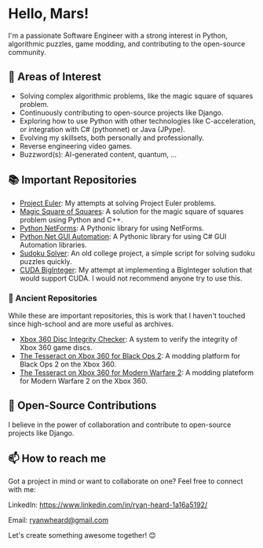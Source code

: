# Hello, Mars!

I'm a passionate Software Engineer with a strong interest in Python, algorithmic puzzles, game modding, and contributing to the open-source community.

## 🌱 Areas of Interest
* Solving complex algorithmic problems, like the magic square of squares problem.
* Continuously contributing to open-source projects like Django.
* Exploring how to use Python with other technologies like C-acceleration, or integration with C# (pythonnet) or Java (JPype).
* Evolving my skillsets, both personally and professionally.
* Reverse engineering video games.
* Buzzword(s): AI-generated content, quantum, ...

## 📚 Important Repositories
* [Project Euler](https://github.com/rheard/ProjectEuler): My attempts at solving Project Euler problems.
* [Magic Square of Squares](https://github.com/rheard/magic_sq): A solution for the magic square of squares problem using Python and C++.
* [Python NetForms](https://github.com/rheard/pynetforms): A Pythonic library for using NetForms.
* [Python Net GUI Automation](https://github.com/rheard/pynetauto): A Pythonic library for using C# GUI Automation libraries.
* [Sudoku Solver](https://github.com/rheard/Sudoku_Solver): An old college project, a simple script for solving sudoku puzzles quickly.
* [CUDA BigInteger](https://github.com/rheard/BigInteger-for-CUDA): My attempt at implementing a BigInteger solution that would support CUDA. I would not recommend anyone try to use this.

### 🏺 Ancient Repositories

While these are important repositories, this is work that I haven't touched since high-school and are more useful as archives.
* [Xbox 360 Disc Integrity Checker](https://github.com/rheard/Xbox360DiscIntegrityChecker): A system to verify the integrity of Xbox 360 game discs.
* [The Tesseract on Xbox 360 for Black Ops 2](https://github.com/rheard/The-Tesseract-on-Xbox-360-for-Black-Ops-2): A modding platform for Black Ops 2 on the Xbox 360.
* [The Tesseract on Xbox 360 for Modern Warfare 2](https://github.com/rheard/The-Tesseract-on-Xbox-360-for-Modern-Warfare-2): A modding plateform for Modern Warfare 2 on the Xbox 360.

## 🎈 Open-Source Contributions

I believe in the power of collaboration and contribute to open-source projects like Django.

## 📫 How to reach me

Got a project in mind or want to collaborate on one? Feel free to connect with me:

LinkedIn: https://www.linkedin.com/in/ryan-heard-1a16a5192/

Email: ryanwheard@gmail.com

Let's create something awesome together! 😊
